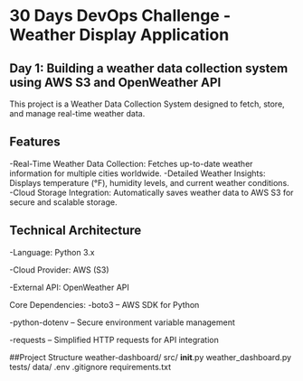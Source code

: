 # 30 Days DevOps Challenge - Weather Display Application
## Day 1: Building a weather data collection system using AWS S3 and OpenWeather API

This project is a Weather Data Collection System designed to fetch, store, and manage real-time weather data.

## Features
-Real-Time Weather Data Collection: Fetches up-to-date weather information for multiple cities worldwide.
-Detailed Weather Insights: Displays temperature (°F), humidity levels, and current weather conditions.
-Cloud Storage Integration: Automatically saves weather data to AWS S3 for secure and scalable storage.


## Technical Architecture
-Language: Python 3.x 

-Cloud Provider: AWS (S3) 

-External API: OpenWeather API 

Core Dependencies:
-boto3 – AWS SDK for Python

-python-dotenv – Secure environment variable management

-requests – Simplified HTTP requests for API integration

##Project Structure
weather-dashboard/
  src/
    __init__.py
    weather_dashboard.py
  tests/
  data/
  .env
  .gitignore
  requirements.txt

